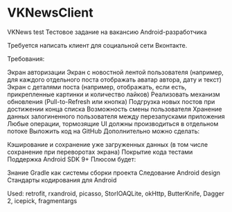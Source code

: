 # VKNewsClient
VKNews test Тестовое задание на вакансию Android-разработчика

Требуется написать клиент для социальной сети Вконтакте.

Требования:

Экран авторизации Экран с новостной лентой пользователя (например, для каждого отдельного поста отображать аватар автора, дату и текст) Экран с деталями поста (например, отображать, если есть, прикрепленные картинки и количество лайков) Реализовать механизм обновления (Pull-to-Refresh или кнопка) Подгрузка новых постов при достижении конца списка Возможность смены пользователя Хранение данных залогиненного пользователя между перезапусками приложения Любые операции, тормозящие UI должны производиться в отдельном потоке Выложить код на GitHub Дополнительно можно сделать:

Кэширование и сохранение уже загруженных данных (в том числе сохранение при переворотах экрана) Покрытие кода тестами Поддержка Android SDK 9+ Плюсом будет:

Знание Gradle как системы сборки проекта Следование Android design Стандарты кодирования для Android

Used: retrofit, rxandroid, picasso, StorIOAQLite, okHttp, ButterKnife, Dagger 2, icepick, fragmentargs
